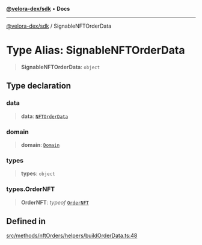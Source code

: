 [**@velora-dex/sdk**](../README.md) • **Docs**

***

[@velora-dex/sdk](../globals.md) / SignableNFTOrderData

# Type Alias: SignableNFTOrderData

> **SignableNFTOrderData**: `object`

## Type declaration

### data

> **data**: [`NFTOrderData`](NFTOrderData.md)

### domain

> **domain**: [`Domain`](../-internal-/type-aliases/Domain.md)

### types

> **types**: `object`

### types.OrderNFT

> **OrderNFT**: *typeof* [`OrderNFT`](../-internal-/variables/OrderNFT.md)

## Defined in

[src/methods/nftOrders/helpers/buildOrderData.ts:48](https://github.com/paraswap/paraswap-sdk/blob/master/src/methods/nftOrders/helpers/buildOrderData.ts#L48)
